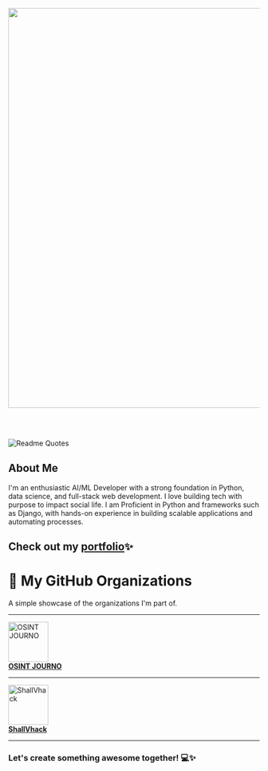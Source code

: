 <p align="center">

  
<img  width="800px" src="https://github.com/HyunCafe/HyunCafe/raw/main/assests/loficity.gif" />


<br></br>

 ![Readme Quotes](https://quotes-github-readme.vercel.app/api?type=horizontal&theme=nord&quote=Coding+is+to+programming+what+typing+is+to+writing,+if+you+learn+to+program+by+learning+to+code,+you+essentially+only+know+how+to+type.&author=Leslie+Lamport)

</p>

## About Me

I'm an enthusiastic AI/ML Developer with a strong foundation in Python, data science, and full-stack web development. 
I love building tech with purpose to impact social life. I am Proficient in
Python and frameworks such as Django, with hands-on experience in building scalable
applications and automating processes.




## Check out my [portfolio](https://mymadhavyadav07.vercel.app)✨


# 🏢 My GitHub Organizations

A simple showcase of the organizations I'm part of.

---

<p align="left">
  <a href="https://github.com/OSINT-JOURNO" target="_blank">
    <img src="https://avatars.githubusercontent.com/u/232069887?s=200&v=4" width="80" height="80" alt="OSINT JOURNO" />
    <br />
    <strong>OSINT JOURNO</strong>
  </a>
</p>

---

<p align="left">
  <a href="https://github.com/shallvhack" target="_blank">
    <img src="https://avatars.githubusercontent.com/u/15109539?s=200&v=4" width="80" height="80" alt="ShallVhack" />
    <br />
    <strong>ShallVhack</strong>
  </a>
</p>

---


### Let's create something awesome together! 💻✨



